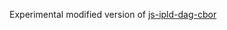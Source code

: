 Experimental modified version of [js-ipld-dag-cbor](https://github.com/ipld/js-ipld-dag-cbor/blob/master/src/resolver.js)